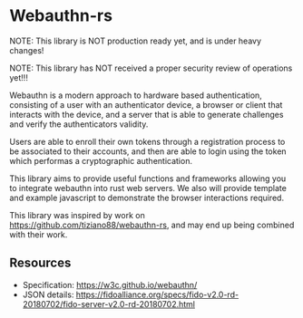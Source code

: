 
Webauthn-rs
==========

NOTE: This library is NOT production ready yet, and is under heavy changes!

NOTE: This library has NOT received a proper security review of operations yet!!!

Webauthn is a modern approach to hardware based authentication, consisting of
a user with an authenticator device, a browser or client that interacts with the
device, and a server that is able to generate challenges and verify the
authenticators validity.

Users are able to enroll their own tokens through a registration process to
be associated to their accounts, and then are able to login using the token
which performas a cryptographic authentication.

This library aims to provide useful functions and frameworks allowing you to
integrate webauthn into rust web servers. We also will provide template and
example javascript to demonstrate the browser interactions required.

This library was inspired by work on https://github.com/tiziano88/webauthn-rs,
and may end up being combined with their work.


Resources
---------

* Specification: https://w3c.github.io/webauthn/
* JSON details: https://fidoalliance.org/specs/fido-v2.0-rd-20180702/fido-server-v2.0-rd-20180702.html



